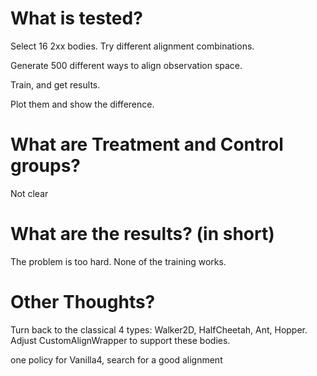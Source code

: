# What is tested?

Select 16 2xx bodies.
Try different alignment combinations.

Generate 500 different ways to align observation space.

Train, and get results.

Plot them and show the difference.


# What are Treatment and Control groups?

Not clear

# What are the results? (in short)

The problem is too hard. None of the training works.

# Other Thoughts?

Turn back to the classical 4 types: Walker2D, HalfCheetah, Ant, Hopper. Adjust CustomAlignWrapper to support these bodies.

one policy for Vanilla4, search for a good alignment